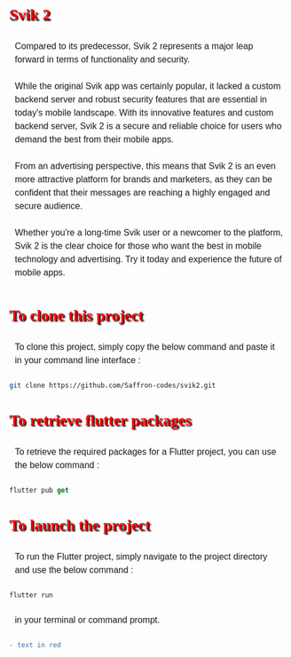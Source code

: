 <h1 style="color: red; text-shadow: 2px 2px 2px #000000;font-family: Times New Roman;">Svik 2</h1>

<p style=" font-size: 16px;font-family: Arial, sans-serif; line-height: 1.5; padding: 10px;">Compared to its predecessor, Svik 2 represents a major leap forward in terms of functionality and security.<br><br>
While the original Svik app was certainly popular, it lacked a custom backend server and robust security features that are essential in today's mobile landscape. With its innovative features and custom backend server, Svik 2 is a secure and reliable choice for users who demand the best from their mobile apps.
<br><br>
From an advertising perspective, this means that Svik 2 is an even more attractive platform for brands and marketers, as they can be confident that their messages are reaching a highly engaged and secure audience.
<br><br>
Whether you're a long-time Svik user or a newcomer to the platform, Svik 2 is the clear choice for those who want the best in mobile technology and advertising. Try it today and experience the future of mobile apps.</p>



<h1 style="color: red; text-shadow: 2px 2px 2px #000000;font-family: Times New Roman;">To clone this project</h1>

<p style=" font-size: 16px;font-family: Arial, sans-serif; line-height: 1.5; padding: 10px;">To clone this project, simply copy the below command and paste it in your command line interface : </p>

```bash
git clone https://github.com/Saffron-codes/svik2.git
```

<h1 style="color: red; text-shadow: 2px 2px 2px #000000;font-family: Times New Roman;">To retrieve flutter packages</h1>

<p style=" font-size: 16px;font-family: Arial, sans-serif; line-height: 1.5; padding: 10px;">To retrieve the required packages for a Flutter project, you can use the below command :</p>

```dart
flutter pub get
```

<h1 style="color: red; text-shadow: 2px 2px 2px #000000;font-family: Times New Roman;">To launch the project</h1>

<p style=" font-size: 16px;font-family: Arial, sans-serif; line-height: 1.5; padding: 10px;">To run the Flutter project, simply navigate to the project directory and use the below command : </p>

```dart
flutter run
```

<p style=" font-size: 16px;font-family: Arial, sans-serif; line-height: 1.5; padding: 10px;">in your terminal or command prompt.</p>

```diff
- text in red
```